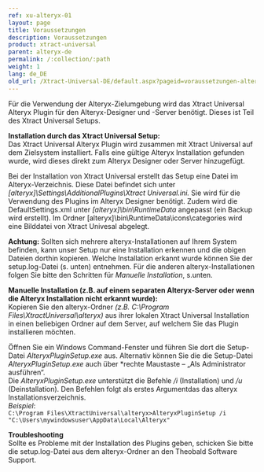 ```yaml
---
ref: xu-alteryx-01
layout: page
title: Voraussetzungen
description: Voraussetzungen
product: xtract-universal
parent: alteryx-de
permalink: /:collection/:path
weight: 1
lang: de_DE
old_url: /Xtract-Universal-DE/default.aspx?pageid=voraussetzungen-alteryx-de
---
```


Für die Verwendung der Alteryx-Zielumgebung wird das Xtract Universal Alteryx Plugin für den Alteryx-Designer und -Server benötigt. Dieses ist Teil des  Xtract Universal Setups.

**Installation durch das Xtract Universal Setup:**<br>
Das Xtract Universal Alteryx Plugin wird zusammen mit Xtract Universal auf dem Zielsystem installiert. Falls eine gültige Alteryx Installation gefunden wurde, wird dieses direkt zum Alteryx Designer oder Server hinzugefügt.

Bei der Installation von Xtract Universal erstellt das Setup eine Datei im Alteryx-Verzeichnis. Diese Datei befindet sich unter *[alteryx]\Settings\AdditionalPlugins\Xtract Universal.ini.* Sie wird für die Verwendung des Plugins im Alteryx Designer benötigt. Zudem wird die DefaultSettings.xml unter *[alteryx]\bin\RuntimeData* angepasst (ein Backup wird erstellt).
Im Ordner [alteryx]\bin\RuntimeData\icons\categories wird eine Bilddatei von Xtract Univesal abgelegt.

**Achtung:** Sollten sich mehrere alteryx-Installationen auf Ihrem System befinden, kann unser Setup nur eine Installation erkennen und die obigen Dateien dorthin kopieren. Welche Installation erkannt wurde können Sie der setup.log-Datei (s. unten) entnehmen. Für die anderen alteryx-Installationen folgen Sie bitte den Schritten für *Manuelle Installation*, s.unten.


**Manuelle Installation (z.B. auf einem separaten Alteryx-Server oder wenn die Alteryx Installation nicht erkannt wurde):**<br>
Kopieren Sie den alteryx-Ordner *(z.B. C:\Program Files\XtractUniversal\alteryx)* aus ihrer lokalen Xtract Universal Installation in einen beliebigen Ordner auf dem Server, auf welchem Sie das Plugin installieren möchten. 

Öffnen Sie ein Windows Command-Fenster und führen Sie dort die Setup-Datei *AlteryxPluginSetup.exe* aus. Alternativ können Sie die die Setup-Datei *AlteryxPluginSetup.exe* auch über *rechte Maustaste – „Als Administrator ausführen“. <br>
Die *AlteryxPluginSetup.exe* unterstützt die Befehle */i* (Installation) und */u* (Deinstallation). Den Befehlen folgt als erstes Argumentdas das alteryx Installationsverzeichnis. <br>
*Beispiel*: <br>
```C:\Program Files\XtractUniversal\alteryx>AlteryxPluginSetup /i "C:\Users\mywindowsuser\AppData\Local\Alteryx"```

**Troubleshooting** <br>
Sollte es Probleme mit der Installation des Plugins geben, schicken Sie bitte die setup.log-Datei aus dem alteryx-Ordner an den Theobald Software Support.